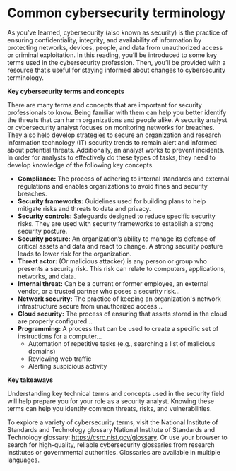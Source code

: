 # **Common cybersecurity terminology**

As you’ve learned, cybersecurity (also known as security) is the practice of ensuring confidentiality, integrity, and availability of information by protecting networks, devices, people, and data from unauthorized access or criminal exploitation. In this reading, you’ll be introduced to some key terms used in the cybersecurity profession. Then, you’ll be provided with a resource that’s useful for staying informed about changes to cybersecurity terminology.

**Key cybersecurity terms and concepts** 

There are many terms and concepts that are important for security professionals to know. Being familiar with them can help you better identify the threats that can harm organizations and people alike. A security analyst or cybersecurity analyst focuses on monitoring networks for breaches. They also help develop strategies to secure an organization and research information technology (IT) security trends to remain alert and informed about potential threats. Additionally, an analyst works to prevent incidents. In order for analysts to effectively do these types of tasks, they need to develop knowledge of the following key concepts. 

* **Compliance:**  The process of adhering to internal standards and external regulations and enables organizations to avoid fines and security breaches.
* **Security frameworks:** Guidelines used for building plans to help mitigate risks and threats to data and privacy.
* **Security controls:** Safeguards designed to reduce specific security risks. They are used with security frameworks to establish a strong security posture.
* **Security posture:** An organization’s ability to manage its defense of critical assets and data and react to change. A strong security posture leads to lower risk for the organization.
* **Threat actor:** (Or malicious attacker) is any person or group who presents a security risk. This risk can relate to computers, applications, networks, and data.
* **Internal threat:** Can be a current or former employee, an external vendor, or a trusted partner who poses a security risk... 
* **Network security:** The practice of keeping an organization's network infrastructure secure from unauthorized access...
* **Cloud security:** The process of ensuring that assets stored in the cloud are properly configured...
* **Programming:** A process that can be used to create a specific set of instructions for a computer...
    * Automation of repetitive tasks (e.g., searching a list of malicious domains)
    * Reviewing web traffic 
    * Alerting suspicious activity

**Key takeaways**

Understanding key technical terms and concepts used in the security field will help prepare you for your role as a security analyst. Knowing these terms can help you identify common threats, risks, and vulnerabilities. 

To explore a variety of cybersecurity terms, visit the National Institute of Standards and Technology glossary National Institute of Standards and Technology glossary: https://csrc.nist.gov/glossary. Or use your browser to search for high-quality, reliable cybersecurity glossaries from research institutes or governmental authorities. Glossaries are available in multiple languages. 
